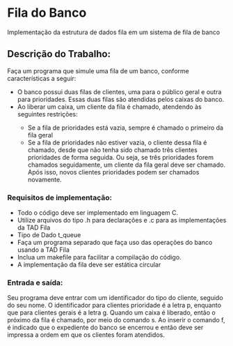 <h1>Fila do Banco</h1>
<p>Implementação da estrutura de dados fila em um sistema de fila de banco</p>

<h2>Descrição do Trabalho:</h2>
<p>Faça um programa que simule uma fila de um banco, conforme características a seguir:</p>
<ul>
  <li>O banco possui duas filas de clientes, uma para o público geral e outra para prioridades. Essas duas filas são atendidas pelos caixas do banco.</li>
  <li>Ao liberar um caixa, um cliente da fila é chamado, atendendo às seguintes restrições:</li>
  <ul>
    <li>Se a fila de prioridades está vazia, sempre é chamado o primeiro da fila geral</li>
    <li>Se a fila de prioridades não estiver vazia, o cliente dessa fila é chamado, desde que não tenha sido chamado três clientes prioridades de forma seguida. Ou seja, se três prioridades forem chamados seguidamente, um cliente da fila geral deve ser chamado. Após isso, novos clientes prioridades podem ser chamados novamente.</li>
  </ul>
</ul>

<h3>Requisitos de implementação:</h3>
<ul>
  <li>Todo o código deve ser implementado em linguagem C.</li>
  <li>Utilize arquivos do tipo .h para declarações e .c para as implementações da TAD Fila</li>
  <li>Tipo de Dado t_queue</li>
  <li>Faça um programa separado que faça uso das operações do banco usando a TAD Fila</li>
  <li>Inclua um makefile para facilitar a compilação do código.</li>
  <li>A implementação da fila deve ser estática circular</li>
</ul>

<h3>Entrada e saída:</h3>
<p>Seu programa deve entrar com um identificador do tipo do cliente, seguido do seu nome. O identificador para clientes prioridade é a letra p, enquanto que para clientes gerais é a letra g. Quando um caixa é liberado, então o próximo da fila é chamado, por meio do comando s. Ao inserir o comando f, é indicado que o expediente do banco se encerrou e então deve ser impressa a ordem em que os clientes foram atendidos.</p>

